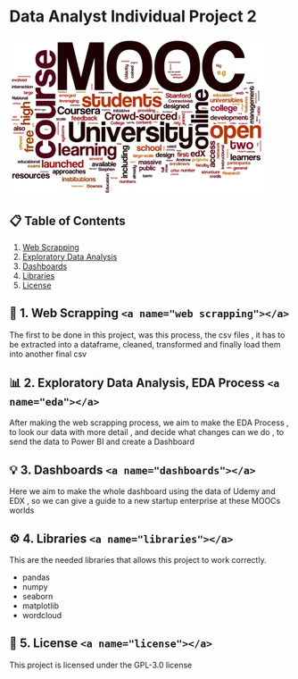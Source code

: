 # Data Analyst Individual Project 2

<p align=left><img src=src/posible_cabecera.jpg><p>

## 📋 Table of Contents

1. [Web Scrapping](#etl)
2. [Exploratory Data Analysis](#eda)
3. [Dashboards](#dashboards)
4. [Libraries](#libraries)
5. [License](#license)

## 🧹 1. Web Scrapping `<a name="web scrapping"></a>`

The first to be done in this project, was this process, the csv files , it has to be extracted into a dataframe, cleaned, transformed
and finally load them into another final csv

## 📊 2. Exploratory Data Analysis, EDA Process `<a name="eda"></a>`

After making the web scrapping process, we aim to make the EDA Process , to look our data with more detail , and decide what changes can we do , to send the data to Power BI and create a Dashboard

## 💡 3. Dashboards `<a name="dashboards"></a>`

Here we aim to make the whole dashboard using the data of Udemy and EDX , so we can give a guide to a new startup enterprise at these MOOCs worlds

## ⚙️ 4. Libraries `<a name="libraries"></a>`

This are the needed libraries that allows this project to work correctly.

- pandas
- numpy
- seaborn
- matplotlib
- wordcloud

## 📄 5. License `<a name="license"></a>`

This project is licensed under the GPL-3.0 license
